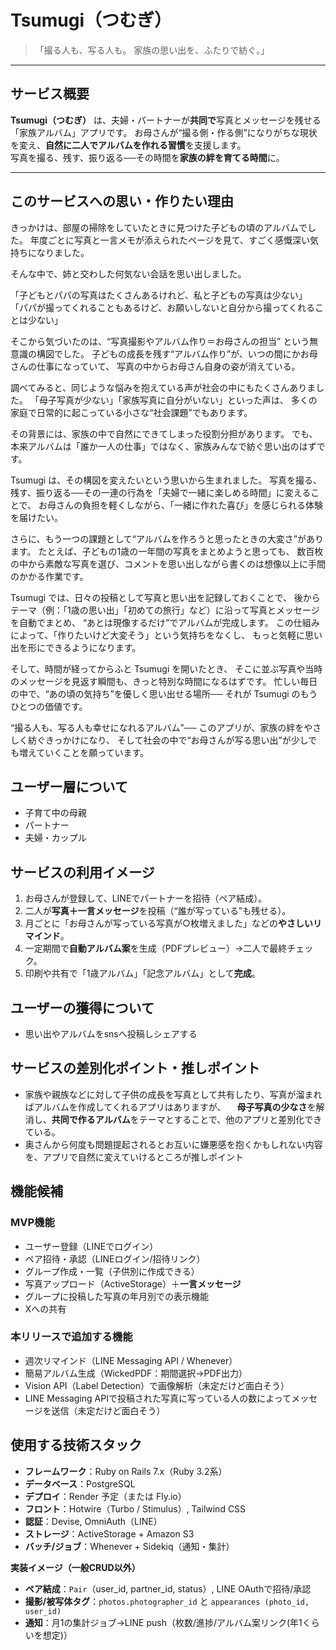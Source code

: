 # Tsumugi（つむぎ）

> 「撮る人も、写る人も。  家族の思い出を、ふたりで紡ぐ。」

---

## サービス概要
**Tsumugi（つむぎ）** は、夫婦・パートナーが**共同で**写真とメッセージを残せる「家族アルバム」アプリです。
お母さんが“撮る側・作る側”になりがちな現状を変え、**自然に二人でアルバムを作れる習慣**を支援します。  
写真を撮る、残す、振り返る──その時間を**家族の絆を育てる時間**に。

---

## このサービスへの思い・作りたい理由

きっかけは、部屋の掃除をしていたときに見つけた子どもの頃のアルバムでした。
年度ごとに写真と一言メモが添えられたページを見て、すごく感慨深い気持ちになりました。

そんな中で、姉と交わした何気ない会話を思い出しました。

「子どもとパパの写真はたくさんあるけれど、私と子どもの写真は少ない」
「パパが撮ってくれることもあるけど、お願いしないと自分から撮ってくれることは少ない」

そこから気づいたのは、“写真撮影やアルバム作り＝お母さんの担当” という無意識の構図でした。
子どもの成長を残す“アルバム作り”が、いつの間にかお母さんの仕事になっていて、
写真の中からお母さん自身の姿が消えている。

調べてみると、同じような悩みを抱えている声が社会の中にもたくさんありました。
「母子写真が少ない」「家族写真に自分がいない」といった声は、
多くの家庭で日常的に起こっている小さな“社会課題”でもあります。

その背景には、家族の中で自然にできてしまった役割分担があります。
でも、本来アルバムは「誰か一人の仕事」ではなく、家族みんなで紡ぐ思い出のはずです。

Tsumugi は、その構図を変えたいという思いから生まれました。
写真を撮る、残す、振り返る──その一連の行為を「夫婦で一緒に楽しめる時間」に変えることで、
お母さんの負担を軽くしながら、「一緒に作れた喜び」を感じられる体験を届けたい。

さらに、もう一つの課題として“アルバムを作ろうと思ったときの大変さ”があります。
たとえば、子どもの1歳の一年間の写真をまとめようと思っても、
数百枚の中から素敵な写真を選び、コメントを思い出しながら書くのは想像以上に手間のかかる作業です。

Tsumugi では、日々の投稿として写真と思い出を記録しておくことで、
後からテーマ（例：「1歳の思い出」「初めての旅行」など）に沿って写真とメッセージを自動でまとめ、
“あとは現像するだけ”でアルバムが完成します。
この仕組みによって、「作りたいけど大変そう」という気持ちをなくし、
もっと気軽に思い出を形にできるようになります。

そして、時間が経ってからふと Tsumugi を開いたとき、
そこに並ぶ写真や当時のメッセージを見返す瞬間も、きっと特別な時間になるはずです。
忙しい毎日の中で、“あの頃の気持ち”を優しく思い出せる場所──
それが Tsumugi のもうひとつの価値です。

“撮る人も、写る人も幸せになれるアルバム”──
このアプリが、家族の絆をやさしく紡ぐきっかけになり、
そして社会の中で“お母さんが写る思い出”が少しでも増えていくことを願っています。

## ユーザー層について

- 子育て中の母親
- パートナー
- 夫婦・カップル

## サービスの利用イメージ
1. お母さんが登録して、LINEでパートナーを招待（ペア結成）。  
2. 二人が**写真＋一言メッセージ**を投稿（“誰が写っている”も残せる）。  
3. 月ごとに「お母さんが写っている写真が○枚増えました」などの**やさしいリマインド**。  
4. 一定期間で**自動アルバム案**を生成（PDFプレビュー）→二人で最終チェック。  
5. 印刷や共有で「1歳アルバム」「記念アルバム」として**完成**。

## ユーザーの獲得について
- 思い出やアルバムをsnsへ投稿しシェアする

## サービスの差別化ポイント・推しポイント

- 家族や親族などに対して子供の成長を写真として共有したり、写真が溜まればアルバムを作成してくれるアプリはありますが、
  　**母子写真の少なさ**を解消し、**共同で作るアルバム**をテーマとすることで、他のアプリと差別化できている。
- 奥さんから何度も問題提起されるとお互いに嫌悪感を抱くかもしれない内容を、アプリで自然に変えていけるところが推しポイント


## 機能候補

### MVP機能

-  ユーザー登録（LINEでログイン）
-  ペア招待・承認（LINEログイン/招待リンク）  
-  グループ作成・一覧（子供別に作成できる）
-  写真アップロード（ActiveStorage）＋**一言メッセージ**
-  グループに投稿した写真の年月別での表示機能
-  Xへの共有

### 本リリースで追加する機能

-  週次リマインド（LINE Messaging API / Whenever）
-  簡易アルバム生成（WickedPDF：期間選択→PDF出力）
-  Vision API（Label Detection）で画像解析（未定だけど面白そう）
-  LINE Messaging APIで投稿された写真に写っている人の数によってメッセージを送信（未定だけど面白そう）

## 使用する技術スタック
- **フレームワーク**：Ruby on Rails 7.x（Ruby 3.2系）  
- **データベース**：PostgreSQL  
- **デプロイ**：Render 予定（または Fly.io）  
- **フロント**：Hotwire（Turbo / Stimulus）, Tailwind CSS  
- **認証**：Devise, OmniAuth（LINE）  
- **ストレージ**：ActiveStorage + Amazon S3  
- **バッチ/ジョブ**：Whenever + Sidekiq（通知・集計）  

**実装イメージ（一般CRUD以外）**  
- **ペア結成**：`Pair`（user_id, partner_id, status）, LINE OAuthで招待/承認  
- **撮影/被写体タグ**：`photos.photographer_id` と `appearances (photo_id, user_id)`  
- **通知**：月1の集計ジョブ→LINE push（枚数/進捗/アルバム案リンク(年1くらいを想定)）
